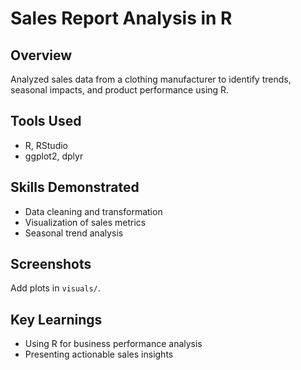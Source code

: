 # Sales Report Analysis in R

## Overview
Analyzed sales data from a clothing manufacturer to identify trends, seasonal impacts, and product performance using R.

## Tools Used
- R, RStudio
- ggplot2, dplyr

## Skills Demonstrated
- Data cleaning and transformation
- Visualization of sales metrics
- Seasonal trend analysis

## Screenshots
Add plots in `visuals/`.

## Key Learnings
- Using R for business performance analysis
- Presenting actionable sales insights
